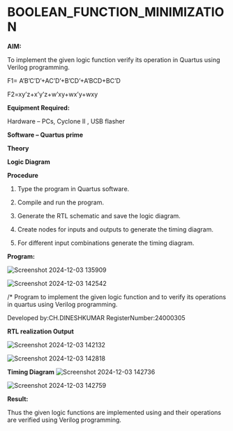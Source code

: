 # BOOLEAN_FUNCTION_MINIMIZATION

**AIM:**

To implement the given logic function verify its operation in Quartus using Verilog programming.

F1= A’B’C’D’+AC’D’+B’CD’+A’BCD+BC’D 

F2=xy’z+x’y’z+w’xy+wx’y+wxy

**Equipment Required:**

Hardware – PCs, Cyclone II , USB flasher

**Software – Quartus prime**

**Theory**

**Logic Diagram**

**Procedure**

1.	Type the program in Quartus software.

2.	Compile and run the program.

3.	Generate the RTL schematic and save the logic diagram.

4.	Create nodes for inputs and outputs to generate the timing diagram.

5.	For different input combinations generate the timing diagram.


**Program:**

![Screenshot 2024-12-03 135909](https://github.com/user-attachments/assets/dc38bdf6-b2f6-41be-b8e8-35ef1596a5d6)

![Screenshot 2024-12-03 142542](https://github.com/user-attachments/assets/4aea4a3a-a2a4-4b08-a77f-5f6d85fe67ec)

/* Program to implement the given logic function and to verify its operations in quartus using Verilog programming. 

Developed by:CH.DINESHKUMAR
RegisterNumber:24000305


**RTL realization Output**

![Screenshot 2024-12-03 142132](https://github.com/user-attachments/assets/2047cfd7-1ced-4f28-a450-2007a08aa425)


![Screenshot 2024-12-03 142818](https://github.com/user-attachments/assets/715915c1-1d33-4bb9-bd76-b2bc4790389b)

**Timing Diagram**
![Screenshot 2024-12-03 142736](https://github.com/user-attachments/assets/955feb5b-40ba-442e-9161-0c38d287160c)

![Screenshot 2024-12-03 142759](https://github.com/user-attachments/assets/eefeb87f-a5ac-44e7-b308-3fba549fb3da)

**Result:**

Thus the given logic functions are implemented using and their operations are verified using Verilog programming.

